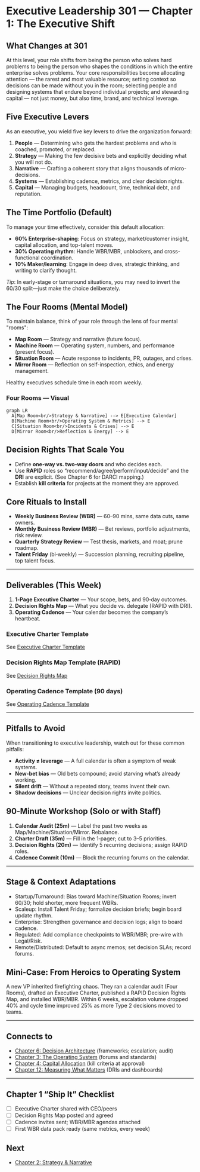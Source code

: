 # Executive Leadership 301 — Chapter 1: The Executive Shift

## What Changes at 301
At this level, your role shifts from being the person who solves hard problems to being the person who shapes the conditions in which the entire enterprise solves problems. Your core responsibilities become allocating attention — the rarest and most valuable resource; setting context so decisions can be made without you in the room; selecting people and designing systems that endure beyond individual projects; and stewarding capital — not just money, but also time, brand, and technical leverage.

## Five Executive Levers
As an executive, you wield five key levers to drive the organization forward:
1. **People** — Determining who gets the hardest problems and who is coached, promoted, or replaced.
2. **Strategy** — Making the few decisive bets and explicitly deciding what you will not do.
3. **Narrative** — Crafting a coherent story that aligns thousands of micro-decisions.
4. **Systems** — Establishing cadence, metrics, and clear decision rights.
5. **Capital** — Managing budgets, headcount, time, technical debt, and reputation.

## The Time Portfolio (Default)
To manage your time effectively, consider this default allocation:
- **60% Enterprise-shaping**: Focus on strategy, market/customer insight, capital allocation, and top-talent moves.
- **30% Operating rhythm**: Handle WBR/MBR, unblockers, and cross-functional coordination.
- **10% Maker/learning**: Engage in deep dives, strategic thinking, and writing to clarify thought.

*Tip*: In early-stage or turnaround situations, you may need to invert the 60/30 split—just make the choice deliberately.

## The Four Rooms (Mental Model)
To maintain balance, think of your role through the lens of four mental "rooms":
- **Map Room** — Strategy and narrative (future focus).
- **Machine Room** — Operating system, numbers, and performance (present focus).
- **Situation Room** — Acute response to incidents, PR, outages, and crises.
- **Mirror Room** — Reflection on self-inspection, ethics, and energy management.

Healthy executives schedule time in each room weekly.

### Four Rooms — Visual
```mermaid
graph LR
  A[Map Room<br/>Strategy & Narrative] --> E[Executive Calendar]
  B[Machine Room<br/>Operating System & Metrics] --> E
  C[Situation Room<br/>Incidents & Crises] --> E
  D[Mirror Room<br/>Reflection & Energy] --> E
```

## Decision Rights That Scale You
- Define **one‑way vs. two‑way doors** and who decides each.
- Use **RAPID** roles so “recommend/agree/perform/input/decide” and the **DRI** are explicit. (See Chapter 6 for DARCI mapping.)
- Establish **kill criteria** for projects at the moment they are approved.

## Core Rituals to Install
- **Weekly Business Review (WBR)** — 60–90 mins, same data cuts, same owners.
- **Monthly Business Review (MBR)** — Bet reviews, portfolio adjustments, risk review.
- **Quarterly Strategy Review** — Test thesis, markets, and moat; prune roadmap.
- **Talent Friday** (bi‑weekly) — Succession planning, recruiting pipeline, top talent focus.

---

## Deliverables (This Week)
1. **1‑Page Executive Charter** — Your scope, bets, and 90‑day outcomes.
2. **Decision Rights Map** — What you decide vs. delegate (RAPID with DRI).
3. **Operating Cadence** — Your calendar becomes the company’s heartbeat.

### Executive Charter Template

See [Executive Charter Template](./templates/executive_charter.md)

### Decision Rights Map Template (RAPID)

See [Decision Rights Map](./templates/decision_rights_map.md)

### Operating Cadence Template (90 days)

See [Operating Cadence Template](./templates/operating_cadence.md)

---

## Pitfalls to Avoid
When transitioning to executive leadership, watch out for these common pitfalls:
- **Activity ≠ leverage** — A full calendar is often a symptom of weak systems.
- **New-bet bias** — Old bets compound; avoid starving what’s already working.
- **Silent drift** — Without a repeated story, teams invent their own.
- **Shadow decisions** — Unclear decision rights invite politics.

## 90‑Minute Workshop (Solo or with Staff)
1. **Calendar Audit (25m)** — Label the past two weeks as Map/Machine/Situation/Mirror. Rebalance.
2. **Charter Draft (35m)** — Fill in the 1‑pager; cut to 3–5 priorities.
3. **Decision Rights (20m)** — Identify 5 recurring decisions; assign RAPID roles.
4. **Cadence Commit (10m)** — Block the recurring forums on the calendar.

---

## Stage & Context Adaptations
- Startup/Turnaround: Bias toward Machine/Situation Rooms; invert 60/30; hold shorter, more frequent WBRs.
- Scaleup: Install Talent Friday; formalize decision briefs; begin board update rhythm.
- Enterprise: Strengthen governance and decision logs; align to board cadence.
- Regulated: Add compliance checkpoints to WBR/MBR; pre-wire with Legal/Risk.
- Remote/Distributed: Default to async memos; set decision SLAs; record forums.

## Mini‑Case: From Heroics to Operating System
A new VP inherited firefighting chaos. They ran a calendar audit (Four Rooms), drafted an Executive Charter, published a RAPID Decision Rights Map, and installed WBR/MBR. Within 6 weeks, escalation volume dropped 40% and cycle time improved 25% as more Type 2 decisions moved to teams.

---

## Connects to
- [Chapter 6: Decision Architecture](executive_leadership_301_chapter_06.md) (frameworks; escalation; audit)
- [Chapter 3: The Operating System](executive_leadership_301_chapter_03.md) (forums and standards)
- [Chapter 4: Capital Allocation](executive_leadership_301_chapter_04.md) (kill criteria at approval)
- [Chapter 12: Measuring What Matters](executive_leadership_301_chapter_12.md) (DRIs and dashboards)

---

## Chapter 1 “Ship It” Checklist
- [ ] Executive Charter shared with CEO/peers
- [ ] Decision Rights Map posted and agreed
- [ ] Cadence invites sent; WBR/MBR agendas attached
- [ ] First WBR data pack ready (same metrics, every week)

## Next
- [Chapter 2: Strategy & Narrative](executive_leadership_301_chapter_02.md)
